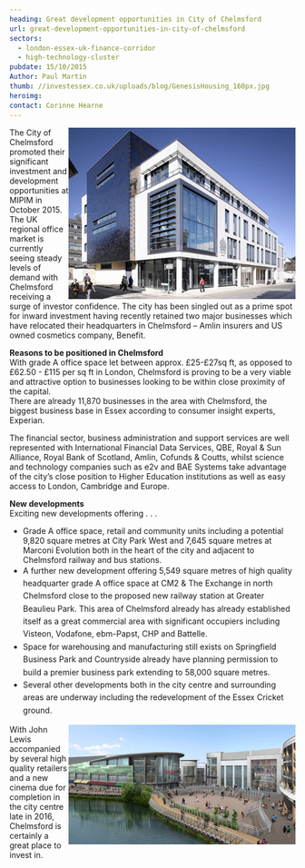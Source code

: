 ```yaml
---
heading: Great development opportunities in City of Chelmsford
url: great-development-opportunities-in-city-of-chelmsford
sectors:
  - london-essex-uk-finance-corridor
  - high-technology-cluster 
pubdate: 15/10/2015
Author: Paul Martin
thumb: //investessex.co.uk/uploads/blog/GenesisHousing_160px.jpg
heroimg: 
contact: Corinne Hearne
---
```

<p><img alt='' src='../uploads/blog/ChelmsfordCourts_500px.jpg' style='width: 400px; height: 302px; float: right;'/>The City of Chelmsford promoted their significant investment and development opportunities at MIPIM in October 2015.   The UK regional office market is currently seeing steady levels of demand with Chelmsford receiving a surge of investor confidence. The city has been singled out as a prime spot for inward investment having recently retained two major businesses which have relocated their headquarters in Chelmsford – Amlin insurers and US owned cosmetics company, Benefit.</p><p><strong>Reasons to be positioned in Chelmsford </strong><br/>With grade A office space let between approx. £25-£27sq ft, as opposed to £62.50 - £115 per sq ft in London, Chelmsford is proving to be a very viable and attractive option to businesses looking to be within close proximity of the capital.<br/>There are already 11,870 businesses in the area with Chelmsford, the biggest business base in Essex according to consumer insight experts, Experian.</p><p>The financial sector, business administration and support services are well represented with International Financial Data Services, QBE, Royal &amp; Sun Alliance, Royal Bank of Scotland, Amlin, Cofunds &amp; Coutts, whilst science and technology companies such as e2v and BAE Systems take advantage of the city’s close position to Higher Education institutions as well as easy access to London, Cambridge and Europe.</p><p><strong>New developments</strong><br/>Exciting new developments offering . . .</p><ul><li>Grade A office space, retail and community units including a potential 9,820 square metres at City Park West and 7,645 square metres at Marconi Evolution both in the heart of the city and adjacent to Chelmsford railway and bus stations. </li><li><span style='line-height: 1.6;'>A further new development offering 5,549 square metres of high quality headquarter grade A office space at CM2 &amp; The Exchange in north Chelmsford close to the proposed new railway station at Greater Beaulieu Park. This area of Chelmsford already has already established itself as a great commercial area with significant occupiers including Visteon, Vodafone, ebm-Papst, CHP and Battelle. </span></li><li><span style='line-height: 1.6;'>Space for warehousing and manufacturing still exists on Springfield Business Park and Countryside already have planning permission to build a premier business park extending to 58,000 square metres.</span></li><li><span style='line-height: 1.6;'>Several other developments both in the city centre and surrounding areas are underway including the redevelopment of the Essex Cricket ground.</span></li></ul><p><img alt='' src='../uploads/blog/BondStreet_500px.jpg' style='width: 400px; height: 211px; float: right;'/>With John Lewis accompanied by several high quality retailers and a new cinema due for completion in the city centre late in 2016, Chelmsford is certainly a great place to invest in.</p>